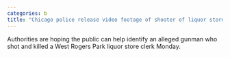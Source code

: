 ```yaml
---
categories: b
title: "Chicago police release video footage of shooter of liquor store clerk "
---
```

Authorities are hoping the public can help identify an alleged gunman who shot and killed a West Rogers Park liquor store clerk Monday.